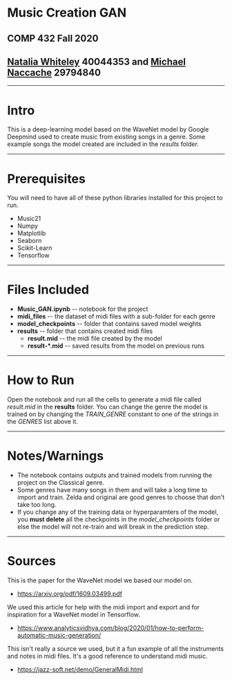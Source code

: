 # Music Creation GAN
## COMP 432 Fall 2020
## [Natalia Whiteley](https://github.com/nat-w) 40044353 and [Michael Naccache](https://github.com/NoDevicesFound) 29794840

---

# Intro
This is a deep-learning model based on the WaveNet model by Google Deepmind used to create music from existing songs in a genre. Some example songs the model created are included in the *results* folder.

---

# Prerequisites
You will need to have all of these python libraries installed for this project to run.

* Music21
* Numpy
* Matplotlib
* Seaborn
* Scikit-Learn
* Tensorflow

---

# Files Included
* **Music_GAN.ipynb**       -- notebook for the project
* **midi_files**            -- the dataset of midi files with a sub-folder for each genre
* **model_checkpoints**     -- folder that contains saved model weights
* **results**               -- folder that contains created midi files
    * **result.mid**        -- the midi file created by the model
    * **result-*.mid**      -- saved results from the model on previous runs

---

# How to Run
Open the notebook and run all the cells to generate a midi file called *result.mid* in the **results** folder. You can change the genre the model is trained on by changing the *TRAIN_GENRE* constant to one of the strings in the *GENRES* list above it.

---

# Notes/Warnings
* The notebook contains outputs and trained models from running the project on the Classical genre.
* Some genres have many songs in them and will take a long time to import and train. Zelda and original are good genres to choose that don't take too long.
* If you change any of the training data or hyperparamters of the model, you **must delete** all the checkpoints in the *model_checkpoints* folder or else the model will not re-train and will break in the prediction step.

---

# Sources
 This is the paper for the WaveNet model we based our model on.
* https://arxiv.org/pdf/1609.03499.pdf

We used this article for help with the midi import and export and for inspiration for a WaveNet model in Tensorflow.
* https://www.analyticsvidhya.com/blog/2020/01/how-to-perform-automatic-music-generation/

This isn't really a source we used, but it a fun example of all the instruments and notes in midi files. It's a good reference to understand midi music.
* https://jazz-soft.net/demo/GeneralMidi.html